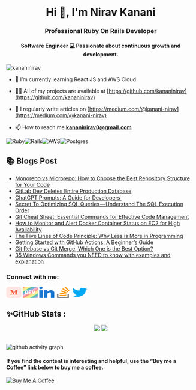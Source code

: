 <h1 align="center">Hi 👋, I'm Nirav Kanani</h1>
<h3 align="center">Professional Ruby On Rails Developer</h3>
<h4 align="center">Software Engineer 💻 Passionate about continuous growth and development.</h4>

<p align="left"> <img src="https://komarev.com/ghpvc/?username=kananinirav&label=Profile%20views&color=0e75b6&style=flat" alt="kananinirav" /> </p>

- 🌱 I’m currently learning React JS and AWS Cloud

- 👨‍💻 All of my projects are available at [https://github.com/kananinirav](https://github.com/kananinirav)

- 📝 I regularly write articles on [https://medium.com/@kanani-nirav](https://medium.com/@kanani-nirav)

- 📫 How to reach me **kananinirav0@gmail.com**

<p><img align="left" src="https://img.shields.io/badge/ruby-%23CC342D.svg?style=for-the-badge&logo=ruby&logoColor=white" alt="Ruby" /></p>

<p><img align="left" src="https://img.shields.io/badge/rails-%23CC0000.svg?style=for-the-badge&logo=ruby-on-rails&logoColor=white" alt="Rails" /></p>

<p><img align="left" src="https://img.shields.io/badge/AWS-%23FF9900.svg?style=for-the-badge&logo=amazon-aws&logoColor=white" alt="AWS" /></p>

<p><img src="https://img.shields.io/badge/postgres-%23316192.svg?style=for-the-badge&logo=postgresql&logoColor=white" alt="Postgres" /></p>

## 📚 Blogs Post
<!-- BLOG-POST-LIST:START -->
- [Monorepo vs Microrepo: How to Choose the Best Repository Structure for Your Code](https://medium.com/@kanani-nirav/monorepo-vs-microrepo-how-to-choose-the-best-repository-structure-for-your-code-6a85ff14390?source=rss-9ad7dce5400b------2)
- [GitLab Dev Deletes Entire Production Database](https://medium.com/@kanani-nirav/gitlab-dev-deletes-entire-production-database-719756f4a2ce?source=rss-9ad7dce5400b------2)
- [ChatGPT Prompts: A Guide for Developers ‍](https://medium.com/@kanani-nirav/chatgpt-prompts-a-guide-for-developers-367178e83573?source=rss-9ad7dce5400b------2)
- [Secret To Optimizing SQL Queries — Understand The SQL Execution Order](https://blog.devgenius.io/secret-to-optimizing-sql-queries-understand-the-sql-execution-order-afda6788e537?source=rss-9ad7dce5400b------2)
- [Git Cheat Sheet: Essential Commands for Effective Code Management](https://blog.devgenius.io/git-cheat-sheet-essential-commands-for-effective-code-management-82ce06f3e70b?source=rss-9ad7dce5400b------2)
- [How to Monitor and Alert Docker Container Status on EC2 for High Availability](https://medium.com/cloud-native-daily/how-to-monitor-and-alert-docker-container-status-on-ec2-for-high-availability-475b0b65e04?source=rss-9ad7dce5400b------2)
- [The Five Lines of Code Principle: Why Less is More in Programming](https://medium.com/@kanani-nirav/the-five-lines-of-code-principle-why-less-is-more-in-programming-12ff4446205?source=rss-9ad7dce5400b------2)
- [Getting Started with GitHub Actions: A Beginner’s Guide](https://blog.devgenius.io/getting-started-with-github-actions-a-beginners-guide-81629c543798?source=rss-9ad7dce5400b------2)
- [Git Rebase vs Git Merge, Which One is the Best Option?](https://blog.devgenius.io/git-rebase-vs-git-merge-which-one-is-the-best-option-b61a4b389f5d?source=rss-9ad7dce5400b------2)
- [35 Windows Commands you NEED to know with examples and explanation](https://medium.com/@kanani-nirav/35-windows-commands-you-need-to-know-with-examples-and-explanation-d4bedb3c3508?source=rss-9ad7dce5400b------2)
<!-- BLOG-POST-LIST:END -->

<h3 align="left">Connect with me:</h3>
<p align="left">
<a href="https://medium.com/@kanani-nirav" target="blank"><img align="center" src="./icons/medium.svg" alt="@kanani-nirav" height="30" width="40" /></a>
<a href="https://dev.to/kanani_nirav" target="blank"><img align="center" src="./icons/devto.svg" alt="kanani_nirav" height="30" width="40" /></a>
<a href="https://linkedin.com/in/nirav-kanani" target="blank"><img align="center" src="./icons/linked-in-alt.svg" alt="nirav-kanani" height="30" width="40" /></a>
<a href="https://stackoverflow.com/users/12288988/nirav-kanani" target="blank"><img align="center" src="./icons/stack-overflow.svg" alt="nirav-kanani" height="30" width="40" /></a>
<a href="https://twitter.com/kananinirav1" target="blank"><img align="center" src="./icons/twitter.svg" alt="kananinirav1" height="30" width="40" /></a>
</p>

## ✨GitHub Stats  : 
<div align="center">
  <img width="48%" src="https://github-readme-stats.vercel.app/api?username=kananinirav&show_icons=true&theme=tokyonight" />
  <img width="48%" src="https://github-readme-streak-stats.herokuapp.com/?user=kananinirav&theme=tokyonight" />
</div>

<br/>

![github activity graph](https://github-readme-activity-graph.vercel.app/graph?username=kananinirav&theme=nord)

#### If you find the content is interesting and helpful, use the “Buy me a Coffee” link below to buy me a coffee.
<a href="https://www.buymeacoffee.com/kananinirav" target="_blank"><img src="https://cdn.buymeacoffee.com/buttons/default-orange.png" alt="Buy Me A Coffee" height="41" width="174"></a>
